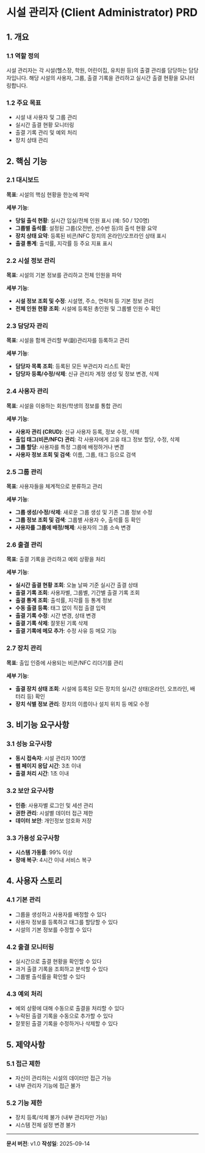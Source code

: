 # 시설 관리자 (Client Administrator) PRD

## 1. 개요

### 1.1 역할 정의

시설 관리자는 각 시설(헬스장, 학원, 어린이집, 유치원 등)의 출결 관리를 담당하는 담당자입니다. 해당 시설의 사용자, 그룹, 출결 기록을 관리하고 실시간 출결 현황을 모니터링합니다.

### 1.2 주요 목표

- 시설 내 사용자 및 그룹 관리
- 실시간 출결 현황 모니터링
- 출결 기록 관리 및 예외 처리
- 장치 상태 관리

## 2. 핵심 기능

### 2.1 대시보드

**목표**: 시설의 핵심 현황을 한눈에 파악

**세부 기능**:

- **당일 출석 현황**: 실시간 입실/전체 인원 표시 (예: 50 / 120명)
- **그룹별 출석률**: 설정된 그룹(오전반, 선수반 등)의 출석 현황 요약
- **장치 상태 요약**: 등록된 비콘/NFC 장치의 온라인/오프라인 상태 표시
- **출결 통계**: 출석률, 지각률 등 주요 지표 표시

### 2.2 시설 정보 관리

**목표**: 시설의 기본 정보를 관리하고 전체 인원을 파악

**세부 기능**:

- **시설 정보 조회 및 수정**: 시설명, 주소, 연락처 등 기본 정보 관리
- **전체 인원 현황 조회**: 시설에 등록된 총인원 및 그룹별 인원 수 확인

### 2.3 담당자 관리

**목표**: 시설을 함께 관리할 부(副)관리자를 등록하고 관리

**세부 기능**:

- **담당자 목록 조회**: 등록된 모든 부관리자 리스트 확인
- **담당자 등록/수정/삭제**: 신규 관리자 계정 생성 및 정보 변경, 삭제

### 2.4 사용자 관리

**목표**: 시설을 이용하는 회원/학생의 정보를 통합 관리

**세부 기능**:

- **사용자 관리 (CRUD)**: 신규 사용자 등록, 정보 수정, 삭제
- **출입 태그(비콘/NFC) 관리**: 각 사용자에게 고유 태그 정보 할당, 수정, 삭제
- **그룹 할당**: 사용자를 특정 그룹에 배정하거나 변경
- **사용자 정보 조회 및 검색**: 이름, 그룹, 태그 등으로 검색

### 2.5 그룹 관리

**목표**: 사용자들을 체계적으로 분류하고 관리

**세부 기능**:

- **그룹 생성/수정/삭제**: 새로운 그룹 생성 및 기존 그룹 정보 수정
- **그룹 정보 조회 및 검색**: 그룹별 사용자 수, 출석률 등 확인
- **사용자를 그룹에 배정/해제**: 사용자의 그룹 소속 변경

### 2.6 출결 관리

**목표**: 출결 기록을 관리하고 예외 상황을 처리

**세부 기능**:

- **실시간 출결 현황 조회**: 오늘 날짜 기준 실시간 출결 상태
- **출결 기록 조회**: 사용자별, 그룹별, 기간별 출결 기록 조회
- **출결 통계 조회**: 출석률, 지각률 등 통계 정보
- **수동 출결 등록**: 태그 없이 직접 출결 입력
- **출결 기록 수정**: 시간 변경, 상태 변경
- **출결 기록 삭제**: 잘못된 기록 삭제
- **출결 기록에 메모 추가**: 수정 사유 등 메모 기능

### 2.7 장치 관리

**목표**: 출입 인증에 사용되는 비콘/NFC 리더기를 관리

**세부 기능**:

- **출결 장치 상태 조회**: 시설에 등록된 모든 장치의 실시간 상태(온라인, 오프라인, 배터리 등) 확인
- **장치 식별 정보 관리**: 장치의 이름이나 설치 위치 등 메모 수정

## 3. 비기능 요구사항

### 3.1 성능 요구사항

- **동시 접속자**: 시설 관리자 100명
- **웹 페이지 응답 시간**: 3초 이내
- **출결 처리 시간**: 1초 이내

### 3.2 보안 요구사항

- **인증**: 사용자별 로그인 및 세션 관리
- **권한 관리**: 시설별 데이터 접근 제한
- **데이터 보안**: 개인정보 암호화 저장

### 3.3 가용성 요구사항

- **시스템 가동률**: 99% 이상
- **장애 복구**: 4시간 이내 서비스 복구

## 4. 사용자 스토리

### 4.1 기본 관리

- 그룹을 생성하고 사용자를 배정할 수 있다
- 사용자 정보를 등록하고 태그를 할당할 수 있다
- 시설의 기본 정보를 수정할 수 있다

### 4.2 출결 모니터링

- 실시간으로 출결 현황을 확인할 수 있다
- 과거 출결 기록을 조회하고 분석할 수 있다
- 그룹별 출석률을 확인할 수 있다

### 4.3 예외 처리

- 예외 상황에 대해 수동으로 출결을 처리할 수 있다
- 누락된 출결 기록을 수동으로 추가할 수 있다
- 잘못된 출결 기록을 수정하거나 삭제할 수 있다

## 5. 제약사항

### 5.1 접근 제한

- 자신이 관리하는 시설의 데이터만 접근 가능
- 내부 관리자 기능에 접근 불가

### 5.2 기능 제한

- 장치 등록/삭제 불가 (내부 관리자만 가능)
- 시스템 전체 설정 변경 불가

---

**문서 버전**: v1.0
**작성일**: 2025-09-14
